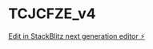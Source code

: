 # TCJCFZE_v4

[Edit in StackBlitz next generation editor ⚡️](https://stackblitz.com/~/github.com/m0x0m0x/TCJCFZE_v4)